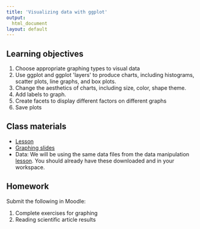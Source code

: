 ```yaml
---
title: 'Visualizing data with ggplot'
output:
  html_document
layout: default
---
```


## Learning objectives

1. Choose appropriate graphing types to visual data
1. Use ggplot and ggplot 'layers' to produce charts, including histograms, scatter plots, line graphs, and box plots. 
1. Change the aesthetics of charts, including size, color, shape theme.
1. Add labels to graph. 
1. Create facets to display different factors on different graphs
1. Save plots

## Class materials

- [Lesson](graphing-exercise)
- [Graphing slides](https://docs.google.com/presentation/d/1zwOLxR2dEUojzStu23wr9k3j3x3-Je6rwCd9H75FAKU/edit?usp=sharing)
- Data: We will be using the same data files from the data manipulation [lesson](../data-manip/data-manip-exercise). You should already have these downloaded and in your workspace. 

## Homework
Submit the following in Moodle:

1. Complete exercises for graphing
1. Reading scientific article results

